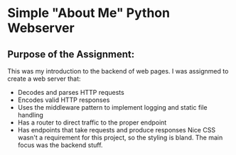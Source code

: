 # Simple "About Me" Python Webserver

## Purpose of the Assignment: 
This was my introduction to the backend of web pages. I was assignmed to create a web server that:
  * Decodes and parses HTTP requests
  * Encodes valid HTTP responses
  * Uses the middleware pattern to implement logging and static file handling
  * Has a router to direct traffic to the proper endpoint
  * Has endpoints that take requests and produce responses
Nice CSS wasn't a requirement for this project, so the styling is bland. The main focus was the backend stuff.
